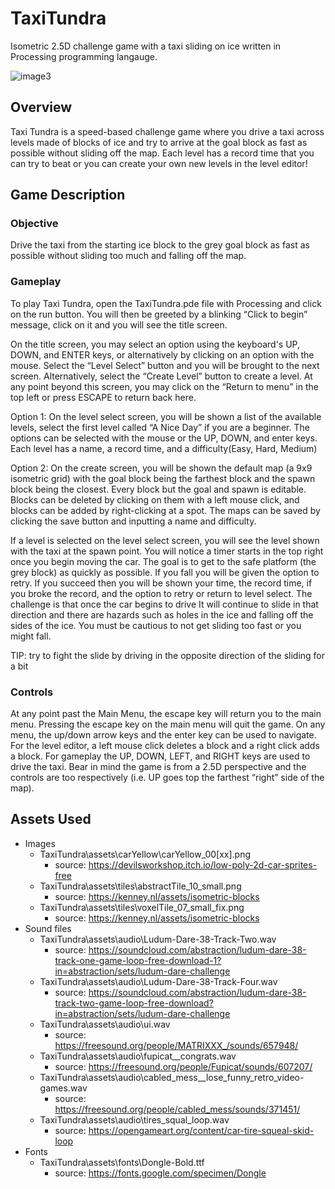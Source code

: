 # TaxiTundra
Isometric 2.5D challenge game with a taxi sliding on ice written in Processing programming langauge.

![image3](https://user-images.githubusercontent.com/20542782/233501073-f818cda2-9e11-4578-9d63-f473532efc5b.png)

## Overview

Taxi Tundra is a speed-based challenge game where you drive a taxi across levels made of blocks of ice and try to arrive at the goal block as fast as possible without sliding off the map. Each level has a record time that you can try to beat or you can create your own new levels in the level editor!

## Game Description
### Objective
Drive the taxi from the starting ice block to the grey goal block as fast as possible without sliding too much and falling off the map. 
### Gameplay

To play Taxi Tundra, open the TaxiTundra.pde file with Processing and click on the run button. You will then be greeted by a blinking “Click to begin” message, click on it and you will see the title screen.

 On the title screen, you may select an option using the keyboard's UP, DOWN, and ENTER keys, or alternatively by clicking on an option with the mouse. Select the “Level Select” button and you will be brought to the next screen. Alternatively, select the “Create Level” button to create a level. At any point beyond this screen, you may click on the “Return to menu” in the top left or press ESCAPE to return back here. 

Option 1: On the level select screen, you will be shown a list of the available levels, select the first level called “A Nice Day” if you are a beginner. The options can be selected with the mouse or the UP, DOWN, and enter keys. Each level has a name, a record time, and a difficulty(Easy, Hard, Medium) 

Option 2: On the create screen, you will be shown the default map (a 9x9 isometric grid) with the goal block being the farthest block and the spawn block being the closest. Every block but the goal and spawn is editable. Blocks can be deleted by clicking on them with a left mouse click, and blocks can be added by right-clicking at a spot. The maps can be saved by clicking the save button and inputting a name and difficulty. 

If a level is selected on the level select screen, you will see the level shown with the taxi at the spawn point. You will notice a timer starts in the top right once you begin moving the car. The goal is to get to the safe platform (the grey block) as quickly as possible. If you fall you will be given the option to retry. If you succeed then you will be shown your time, the record time, if you broke the record, and the option to retry or return to level select.  The challenge is that once the car begins to drive It will continue to slide in that direction and there are hazards such as holes in the ice and falling off the sides of the ice. You must be cautious to not get sliding too fast or you might fall.

TIP: try to fight the slide by driving in the opposite direction of the sliding for a bit
### Controls
At any point past the Main Menu, the escape key will return you to the main menu. Pressing the escape key on the main menu will quit the game. On any menu, the up/down arrow keys and the enter key can be used to navigate. For the level editor, a left mouse click deletes a block and a right click adds a block. For gameplay the UP, DOWN, LEFT, and RIGHT keys are used to drive the taxi. Bear in mind the game is from a 2.5D perspective and the controls are too respectively (i.e. UP goes top the farthest “right” side of the map). 
## Assets Used
* Images
  - TaxiTundra\assets\carYellow\carYellow_00[xx].png
    - source: https://devilsworkshop.itch.io/low-poly-2d-car-sprites-free
  - TaxiTundra\assets\tiles\abstractTile_10_small.png
    - source: https://kenney.nl/assets/isometric-blocks
  - TaxiTundra\assets\tiles\voxelTile_07_small_fix.png
    - source: https://kenney.nl/assets/isometric-blocks
* Sound files
  - TaxiTundra\assets\audio\Ludum-Dare-38-Track-Two.wav
    - source:  https://soundcloud.com/abstraction/ludum-dare-38-track-one-game-loop-free-download-1?in=abstraction/sets/ludum-dare-challenge
  - TaxiTundra\assets\audio\Ludum-Dare-38-Track-Four.wav
    - source:  https://soundcloud.com/abstraction/ludum-dare-38-track-two-game-loop-free-download?in=abstraction/sets/ludum-dare-challenge
  - TaxiTundra\assets\audio\ui.wav
    - source: https://freesound.org/people/MATRIXXX_/sounds/657948/
  - TaxiTundra\assets\audio\fupicat__congrats.wav
    - source: https://freesound.org/people/Fupicat/sounds/607207/
  - TaxiTundra\assets\audio\cabled_mess__lose_funny_retro_video-games.wav
    - source: https://freesound.org/people/cabled_mess/sounds/371451/
  - TaxiTundra\assets\audio\tires_squal_loop.wav
    - source: https://opengameart.org/content/car-tire-squeal-skid-loop
* Fonts
  - TaxiTundra\assets\fonts\Dongle-Bold.ttf
    - source: https://fonts.google.com/specimen/Dongle


